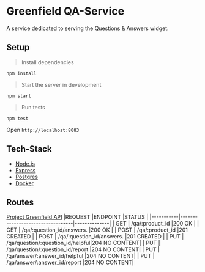 # Greenfield QA-Service

A service dedicated to serving the Questions & Answers widget.

## Setup

> Install dependencies
```
npm install
```

> Start the server in development
```
npm start
```

> Run tests
```
npm test
```

Open ```http://localhost:8083```

## Tech-Stack

* [Node.js](https://nodejs.org/en/)
* [Express](http://expressjs.com/)
* [Postgres](https://www.postgresql.org/)
* [Docker](https://www.docker.com/)


 ## Routes
[Project Greenfield API](https://gist.github.com/trentgoing/409c2d76ce8e187e2132e45d9bed4605#file-questions_api-md)
|REQUEST    |ENDPOINT                          |STATUS        |
|-----------|----------------------------------|--------------|
|    GET    |  /qa/:product_id                 |200 OK        |
|    GET    |  /qa/:question_id/answers.       |200 OK        |
|    POST   |  /qa/:product_id                 |201 CREATED   |
|    POST   |  /qa/:question_id/answers.       |201 CREATED   |
|    PUT    | /qa/question/:question_id/helpful|204 NO CONTENT|
|    PUT    | /qa/question/:question_id/report |204 NO CONTENT|
|    PUT    | /qa/answer/:answer_id/helpful    |204 NO CONTENT|
|    PUT    | /qa/answer/:answer_id/report     |204 NO CONTENT|
